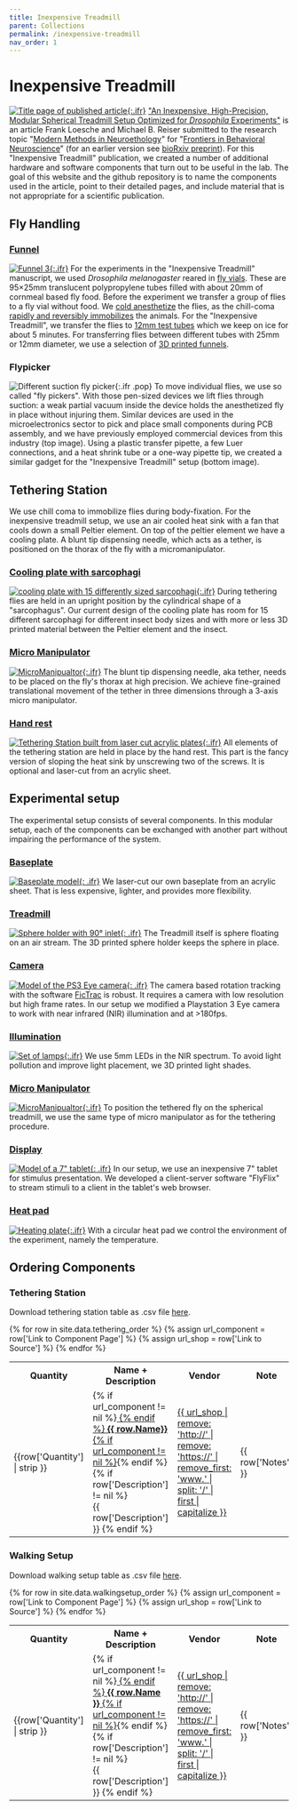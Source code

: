 ```yaml
---
title: Inexpensive Treadmill
parent: Collections
permalink: /inexpensive-treadmill
nav_order: 1
---
```


# Inexpensive Treadmill

[![Title page of published article]({{site.baseurl}}/assets/img/Collection/10.3389_fnbeh.2021.689573.png){:.ifr}](https://doi.org/10.3389/fnbeh.2021.689573)
["An Inexpensive, High-Precision, Modular Spherical Treadmill Setup Optimized for *Drosophila* Experiments"](https://doi.org/10.3389/fnbeh.2021.689573) is an article Frank Loesche and Michael B. Reiser submitted to the research topic "[Modern Methods in Neuroethology](https://www.frontiersin.org/research-topics/12605/modern-methods-in-neuroethology)" for "[Frontiers in Behavioral Neuroscience](https://www.frontiersin.org/journals/behavioral-neuroscience)" (for an earlier version see [bioRxiv preprint](https://doi.org/10.1101/2021.04.29.442008)). For this "Inexpensive Treadmill" publication, we created a number of additional hardware and software components that turn out to be useful in the lab. The goal of this website and the github repository is to name the components used in the article, point to their detailed pages, and include material that is not appropriate for a scientific publication.

## Fly Handling

### [Funnel]({{site.baseurl}}/tether/funnels)

[![Funnel 3]({{site.baseurl}}/assets/img/Tethering/Funnels/Funnel_fly-vial-to-12mm-tube.png){:.ifr}]({{site.baseurl}}/tether/funnels)
For the experiments in the "Inexpensive Treadmill" manuscript, we used *Drosophila melanogaster* reared in [fly vials](https://flystuff.com/drosophila-products/vials/). These are 95×25mm translucent polypropylene tubes filled with about 20mm of cornmeal based fly food. Before the experiment we transfer a group of flies to a fly vial without food. We [cold anesthetize](https://doi.org/10.1242/jeb.098442) the flies, as the chill-coma [rapidly and reversibly immobilizes](https://doi.org/10.1086/320429) the animals. For the "Inexpensive Treadmill", we transfer the flies to [12mm test tubes](https://en.wikipedia.org/wiki/Test_tube#Biosciences) which we keep on ice for about 5 minutes. For transferring flies between different tubes with 25mm or 12mm diameter, we use a selection of [3D printed funnels]({{site.baseurl}}/tether/funnels).

### Flypicker

![Different suction fly picker]({{site.baseurl}}/assets/img/Tethering/Flypicker/Flypickers.jpg){:.ifr .pop}
To move individual flies, we use so called "fly pickers". With those pen-sized devices we lift flies through suction: a weak partial vacuum inside the device holds the anesthetized fly in place without injuring them. Similar devices are used in the microelectronics sector to pick and place small components during PCB assembly, and we have previously employed commercial devices from this industry (top image). Using a plastic transfer pipette, a few Luer connections, and a heat shrink tube or a one-way pipette tip, we created a similar gadget for the "Inexpensive Treadmill" setup (bottom image). <!-- TODO: add page and description on how to produce this -->

## Tethering Station

We use chill coma to immobilize flies during body-fixation. For the inexpensive treadmill setup, we use an air cooled heat sink with a fan that cools down a small Peltier element. On top of the peltier element we have a cooling plate. A blunt tip dispensing needle, which acts as a tether, is positioned on the thorax of the fly with a micromanipulator.

### [Cooling plate with sarcophagi]({{site.baseurl}}/tether/sarcophagus)

[![cooling plate with 15 differently sized sarcophagi]({{site.baseurl}}/assets/img/Tethering/Sarcophagus/Sarcophagus_platform_15.png){:.ifr}]({{site.baseurl}}/tether/sarcophagus)
During tethering flies are held in an upright position by the cylindrical shape of a "sarcophagus". Our current design of the cooling plate has room for 15 different sarcophagi for different insect body sizes and with more or less 3D printed material between the Peltier element and the insect.

### [Micro Manipulator]({{site.baseurl}}/tether/micromanipulator)

[![MicroManipualtor]({{site.baseurl}}/assets/img/Tethering/MicroManipulator/MicroManipulator_Assembly_Figure2.png){:.ifr}]({{site.baseurl}}/tether/micromanipulator)
The blunt tip dispensing needle, aka tether, needs to be placed on the fly's thorax at high precision. We achieve fine-grained translational movement of the tether in three dimensions through a 3-axis micro manipulator.

### [Hand rest]({{site.baseurl}}/tether/station)

[![Tethering Station built from laser cut acrylic plates]({{site.baseurl}}/assets/img/Tethering/Tethering-Station/Tethering-Station_cut_simplified.png){:.ifr}]({{site.baseurl}}/tether/station)
All elements of the tethering station are held in place by the hand rest. This part is the fancy version of sloping the heat sink by unscrewing two of the screws. It is optional and laser-cut from an acrylic sheet.

## Experimental setup

The experimental setup consists of several components. In this modular setup, each of the components can be exchanged with another part without impairing the performance of the system.

### [Baseplate]({{site.baseurl}}/miscellaneous/baseplate)

[![Baseplate model]({{site.baseurl}}/assets/img/Miscellaneous/Baseplate/Baseplate.png){: .ifr}]({{site.baseurl}}/miscellaneous/baseplate)
We laser-cut our own baseplate from an acrylic sheet. That is less expensive, lighter, and provides more flexibility.

### [Treadmill]({{site.baseurl}}/walking/sphere-holder)

[![Sphere holder with 90° inlet]({{site.baseurl}}/assets/img/Walking-Setup/Treadmill_Sphere_Holder/Treadmill_Sphere_Holder_9mm-ball_90deg.png){: .ifr}]({{site.baseurl}}/walking/sphere-holder)
The Treadmill itself is sphere floating on an air stream. The 3D printed sphere holder keeps the sphere in place.

### [Camera]({{site.baseurl}}/miscellaneous/ps3-eye)

[![Model of the PS3 Eye camera]({{site.baseurl}}/assets/img/Miscellaneous/PS3-Eye/PS3-Eye.png){: .ifr}]({{site.baseurl}}/miscellaneous/ps3-eye)
The camera based rotation tracking with the software [FicTrac](https://github.com/rjdmoore/fictrac) is robust. It requires a camera with low resolution but high frame rates. In our setup we modified a Playstation 3 Eye camera to work with near infrared (NIR) illumination and at >180fps.

### [Illumination]({{site.baseurl}}/walking/illumination)

[![Set of lamps]({{site.baseurl}}/assets/img/Walking-Setup/Lamp_LED_5mm/illumination-lamps.png){:.ifr}]({{site.baseurl}}/walking/illumination)
We use 5mm LEDs in the NIR spectrum. To avoid light pollution and improve light placement, we 3D printed light shades.

### [Micro Manipulator]({{site.baseurl}}/tether/micromanipulator)

[![MicroManipualtor]({{site.baseurl}}/assets/img/Tethering/MicroManipulator/MicroManipulator_Assembly_Figure2.png){:.ifr}]({{site.baseurl}}/tether/micromanipulator)
To position the tethered fly on the spherical treadmill, we use the same type of micro manipulator as for the tethering procedure.

### [Display]({{site.baseurl}}/miscellaneous/tablet)

[![Model of a 7" tablet]({{site.baseurl}}/assets/img/Miscellaneous/Tablet/FireTablet.png){: .ifr}]({{site.baseurl}}/miscellaneous/tablet)
In our setup, we use an inexpensive 7" tablet for stimulus presentation. We developed a client-server software "FlyFlix" to stream stimuli to a client in the tablet's web browser.

### [Heat pad]({{site.baseurl}}/miscellaneous/baseplate)

[![Heating plate]({{site.baseurl}}/assets/img/Miscellaneous/Baseplate/Heating-Base.png){:.ifr}]({{site.baseurl}}/miscellaneous/baseplate)
With a circular heat pad we control the environment of the experiment, namely the temperature.

## Ordering Components

### Tethering Station

Download tethering station table as .csv file [here]({{site.baseurl}}/assets/data/tethering_order.csv).

<!-- Generates table from tethering_order.csv -->
<!-- note: Jekyll/Liquid wants to skip identical column headings, so there's a
space after duplicate headings in the user-friendly section of the csv files-->

<table>
  <tr>
    <th width="10%">Quantity</th>
    <th width="50%">Name + Description</th>
    <th width="20%">Vendor</th>
    <th width="20%">Note</th>
  </tr>
  {% for row in site.data.tethering_order %}
  <tr>
    <td>{{row['Quantity'] | strip }}</td>
    {% assign url_component = row['Link to Component Page'] %}
    <td>{% if url_component != nil %}<a href="{{ url_component | strip }}"> {% endif %}
    <strong>{{ row.Name}}</strong>
    {% if url_component != nil %}</a>{% endif %}
    {% if row['Description'] != nil %}<br/>{{ row['Description'] }} {% endif %}
    </td>
    {% assign url_shop = row['Link to Source'] %}
    <td><a href="{{ url_shop | strip }}">{{ url_shop | remove: 'http://' | remove: 'https://' | remove_first: 'www.' | split: '/' | first | capitalize }}</a></td>
    <td>{{ row['Notes'] }}</td>
  </tr>
  {% endfor %}
</table>


### Walking Setup

Download walking setup table as .csv file [here]({{site.baseurl}}/assets/data/walkingsetup_order.csv).

<table>
  <tr>
    <th width="10%">Quantity</th>
    <th width="50%">Name + Description</th>
    <th width="20%">Vendor</th>
    <th width="20%">Note</th>
  </tr>
  {% for row in site.data.walkingsetup_order %}
  <tr>
    <td>{{row['Quantity'] | strip }}</td>
    {% assign url_component = row['Link to Component Page'] %}
    <td>{% if url_component != nil %}<a href="{{ url_component | strip }}"> {% endif %}
    <strong>{{ row.Name }}</strong>
    {% if url_component != nil %}</a>{% endif %}
    {% if row['Description'] != nil %}<br/>{{ row['Description'] }} {% endif %}
    </td>
    {% assign url_shop = row['Link to Source'] %}
    <td><a href="{{ url_shop | strip }}">{{ url_shop | remove: 'http://' | remove: 'https://' | remove_first: 'www.' | split: '/' | first | capitalize }}</a></td>
    <td>{{ row['Notes'] }}</td>
  </tr>
  {% endfor %}
</table>
